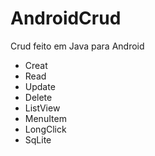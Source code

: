 # AndroidCrud

Crud feito em Java para Android
- Creat
- Read
- Update
- Delete
- ListView
- MenuItem
- LongClick
- SqLite
